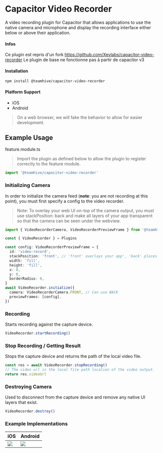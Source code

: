 # Capacitor Video Recorder

A video recording plugin for Capacitor that allows applications to use the native camera and microphone and display the recording interface either below or above their application.

#### Infos

Ce plugin est repris d'un fork https://github.com/Xevlabs/capacitor-video-recorder
Le plugin de base ne fonctionne pas à partir de capacitor v3

#### Installation

`npm install @teamhive/capacitor-video-recorder`

#### Platform Support

- iOS
- Android

> On a web browser, we will fake the behavior to allow for easier development.

## Example Usage

feature.module.ts

> Import the plugin as defined below to allow the plugin to register correctly to the feature module.

```typescript
import '@teamhive/capacitor-video-recorder'
```

### Initializing Camera

In order to initialize the camera feed (**note**: you are not recording at this point), you must first specify a config to the video recorder.

> Note: To overlay your web UI on-top of the camera output, you must use stackPosition: back and make all layers of your app transparent so that the camera can be seen under the webview.

```typescript
import { VideoRecorderCamera, VideoRecorderPreviewFrame } from '@teamhive/capacitor-video-recorder'

const { VideoRecorder } = Plugins

const config: VideoRecorderPreviewFrame = {
  id: 'video-record',
  stackPosition: 'front', // 'front' overlays your app', 'back' places behind your app.
  width: 'fill',
  height: 'fill',
  x: 0,
  y: 0,
  borderRadius: 0,
}
await VideoRecorder.initialize({
  camera: VideoRecorderCamera.FRONT, // Can use BACK
  previewFrames: [config],
})
```

### Recording

Starts recording against the capture device.

```typescript
VideoRecorder.startRecording()
```

### Stop Recording / Getting Result

Stops the capture device and returns the path of the local video file.

```typescript
const res = await VideoRecorder.stopRecording()
// The video url is the local file path location of the video output.
return res.videoUrl
```

### Destroying Camera

Used to disconnect from the capture device and remove any native UI layers that exist.

```typescript
VideoRecorder.destroy()
```

### Example Implementations

| iOS                                                                                                                | Android                                                                                                            |
| ------------------------------------------------------------------------------------------------------------------ | ------------------------------------------------------------------------------------------------------------------ |
| <img src="https://user-images.githubusercontent.com/13732623/70366156-52e83500-1863-11ea-96f0-c53bdd12ebea.gif" /> | <img src="https://user-images.githubusercontent.com/13732623/70366162-61365100-1863-11ea-8376-fe76cf147a73.gif" /> |
